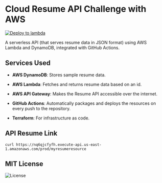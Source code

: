 # Cloud Resume API Challenge with AWS

[![Deploy to lambda](https://github.com/shaunmane/cloud-resume-api/actions/workflows/deploy.yml/badge.svg)](https://github.com/shaunmane/cloud-resume-api/actions/runs/11858837599)

A serverless API (that serves resume data in JSON format) using AWS Lambda and DynamoDB, integrated with GitHub Actions.

## Services Used

- **AWS DynamoDB**: Stores sample resume data.

- **AWS Lambda**: Fetches and returns resume data based on an id.

- **AWS API Gateway**: Makes the Resume API accessible over the internet.

- **GitHub Actions**: Automatically packages and deploys the resources on every push to the repository.

- **Terraform**: For infrastructure as code.

## API Resume Link

```
curl https://nq6qjcfyfh.execute-api.us-east-1.amazonaws.com/prod/myresumeresource 
```

## MIT License

![License](https://img.shields.io/badge/license-MIT-green)
